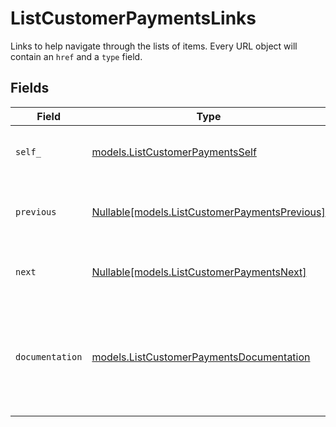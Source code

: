 # ListCustomerPaymentsLinks

Links to help navigate through the lists of items. Every URL object will contain an `href` and a `type` field.


## Fields

| Field                                                                                      | Type                                                                                       | Required                                                                                   | Description                                                                                |
| ------------------------------------------------------------------------------------------ | ------------------------------------------------------------------------------------------ | ------------------------------------------------------------------------------------------ | ------------------------------------------------------------------------------------------ |
| `self_`                                                                                    | [models.ListCustomerPaymentsSelf](../models/listcustomerpaymentsself.md)                   | :heavy_check_mark:                                                                         | The URL to the current set of items.                                                       |
| `previous`                                                                                 | [Nullable[models.ListCustomerPaymentsPrevious]](../models/listcustomerpaymentsprevious.md) | :heavy_check_mark:                                                                         | The previous set of items, if available.                                                   |
| `next`                                                                                     | [Nullable[models.ListCustomerPaymentsNext]](../models/listcustomerpaymentsnext.md)         | :heavy_check_mark:                                                                         | The next set of items, if available.                                                       |
| `documentation`                                                                            | [models.ListCustomerPaymentsDocumentation](../models/listcustomerpaymentsdocumentation.md) | :heavy_check_mark:                                                                         | In v2 endpoints, URLs are commonly represented as objects with an `href` and `type` field. |